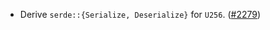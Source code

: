 - Derive `serde::{Serialize, Deserialize}` for `U256`. ([#2279](https://github.com/informalsystems/ibc-rs/issues/2279))
